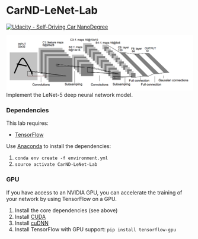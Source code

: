 # CarND-LeNet-Lab
[![Udacity - Self-Driving Car NanoDegree](https://s3.amazonaws.com/udacity-sdc/github/shield-carnd.svg)](http://www.udacity.com/drive)

![LeNet-5 Architecture](lenet.png)
Implement the LeNet-5 deep neural network model.

### Dependencies
This lab requires:

* [TensorFlow](https://www.tensorflow.org/)

Use [Anaconda](https://www.continuum.io/downloads) to install the dependencies:

1. `conda env create -f environment.yml`
2. `source activate CarND-LeNet-Lab`

### GPU
If you have access to an NVIDIA GPU, you can accelerate the training of your network by using TensorFlow on a GPU.

1. Install the core dependencies (see above)
2. Install [CUDA](https://developer.nvidia.com/cuda-downloads)
3. Install [cuDNN](https://developer.nvidia.com/cudnn)
4. Install TensorFlow with GPU support: `pip install tensorflow-gpu`
